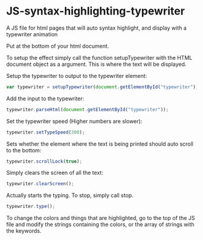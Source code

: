 # JS-syntax-highlighting-typewriter
A JS file for html pages that will auto syntax highlight, and display with a typewriter animation

Put <script type="text/javascript" src="typewriter.js"></script> at the bottom of your html document.

To setup the effect simply call the function setupTypewriter with the HTML document object as a argument.
This is where the text will be displayed.

Setup the typewriter to output to the typewriter element:

```javascript
var typewriter = setupTypewriter(document.getElementById("typewriter"));
```
Add the input to the typewriter:

```javascript
typewriter.parseHtml(document.getElementById("typewriter"));
```
Set the typewriter speed (Higher numbers are slower):

```javascript
typewriter.setTypeSpeed(300);
```
Sets whether the element where the text is being printed should auto scroll to the bottom:

```javascript
typewriter.scrollLock(true);
```
Simply clears the screen of all the text:

```javascript
typewriter.clearScreen();
```
Actually starts the typing. To stop, simply call stop.

```javascript
typewriter.type();
```
To change the colors and things that are highlighted, go to the top of the JS file and modify the strings containing the colors, or the
array of strings with the keywords.
